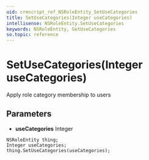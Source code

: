 ```yaml
---
uid: crmscript_ref_NSRoleEntity_SetUseCategories
title: SetUseCategories(Integer useCategories)
intellisense: NSRoleEntity.SetUseCategories
keywords: NSRoleEntity, GetUseCategories
so.topic: reference
---
```


# SetUseCategories(Integer useCategories)

Apply role category membership to users

## Parameters

* **useCategories** Integer

```crmscript
NSRoleEntity thing;
Integer useCategories;
thing.SetUseCategories(useCategories);
```

